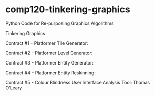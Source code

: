 # comp120-tinkering-graphics
Python Code for Re-purposing Graphics Algorithms

Tinkering Graphics

Contract #1 - Platformer Tile Generator:


Contract #2 - Platformer Level Generator:


Contract #3 - Platformer Entity Generator:


Contract #4 - Platformer Entity Reskinning:


Contract #5 - Colour Blindness User Interface Analysis Tool:
Thomas O'Leary

